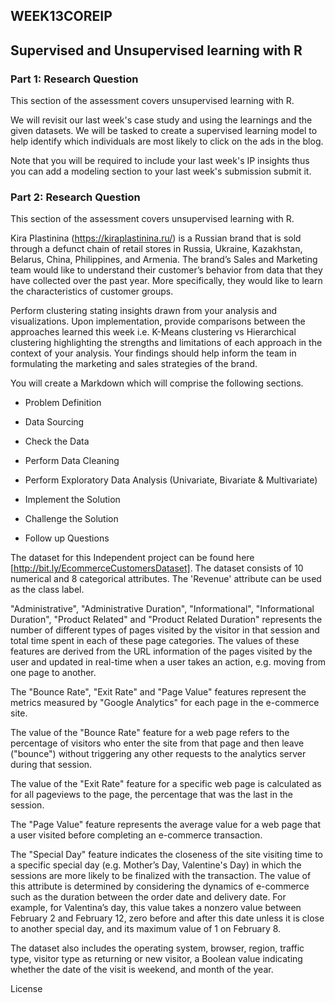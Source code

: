 
## WEEK13COREIP
## Supervised and Unsupervised learning with R
### Part 1: Research Question
This section of the assessment covers unsupervised learning with R.

We will revisit our last week's case study and using the learnings and the given datasets. We will be tasked to create a supervised learning model to help identify which individuals are most likely to click on the ads in the blog.

Note that you will be required to include your last week's IP insights thus you can add a modeling section to your last week's submission submit it.

### Part 2: Research Question
This section of the assessment covers unsupervised learning with R.

Kira Plastinina (https://kiraplastinina.ru/) is a Russian brand that is sold through a defunct chain of retail stores in Russia, Ukraine, Kazakhstan, Belarus, China, Philippines, and Armenia. The brand’s Sales and Marketing team would like to understand their customer’s behavior from data that they have collected over the past year. More specifically, they would like to learn the characteristics of customer groups.

Perform clustering stating insights drawn from your analysis and visualizations. Upon implementation, provide comparisons between the approaches learned this week i.e. K-Means clustering vs Hierarchical clustering highlighting the strengths and limitations of each approach in the context of your analysis. Your findings should help inform the team in formulating the marketing and sales strategies of the brand.

You will create a Markdown which will comprise the following sections.

* Problem Definition

* Data Sourcing

* Check the Data

* Perform Data Cleaning

* Perform Exploratory Data Analysis (Univariate, Bivariate & Multivariate)

* Implement the Solution

* Challenge the Solution

* Follow up Questions

The dataset for this Independent project can be found here [http://bit.ly/EcommerceCustomersDataset]. The dataset consists of 10 numerical and 8 categorical attributes. The 'Revenue' attribute can be used as the class label.

"Administrative", "Administrative Duration", "Informational", "Informational Duration", "Product Related" and "Product Related Duration" represents the number of different types of pages visited by the visitor in that session and total time spent in each of these page categories. The values of these features are derived from the URL information of the pages visited by the user and updated in real-time when a user takes an action, e.g. moving from one page to another.

The "Bounce Rate", "Exit Rate" and "Page Value" features represent the metrics measured by "Google Analytics" for each page in the e-commerce site.

The value of the "Bounce Rate" feature for a web page refers to the percentage of visitors who enter the site from that page and then leave ("bounce") without triggering any other requests to the analytics server during that session.

The value of the "Exit Rate" feature for a specific web page is calculated as for all pageviews to the page, the percentage that was the last in the session.

The "Page Value" feature represents the average value for a web page that a user visited before completing an e-commerce transaction.

The "Special Day" feature indicates the closeness of the site visiting time to a specific special day (e.g. Mother’s Day, Valentine's Day) in which the sessions are more likely to be finalized with the transaction. The value of this attribute is determined by considering the dynamics of e-commerce such as the duration between the order date and delivery date. For example, for Valentina’s day, this value takes a nonzero value between February 2 and February 12, zero before and after this date unless it is close to another special day, and its maximum value of 1 on February 8.

The dataset also includes the operating system, browser, region, traffic type, visitor type as returning or new visitor, a Boolean value indicating whether the date of the visit is weekend, and month of the year.

License

